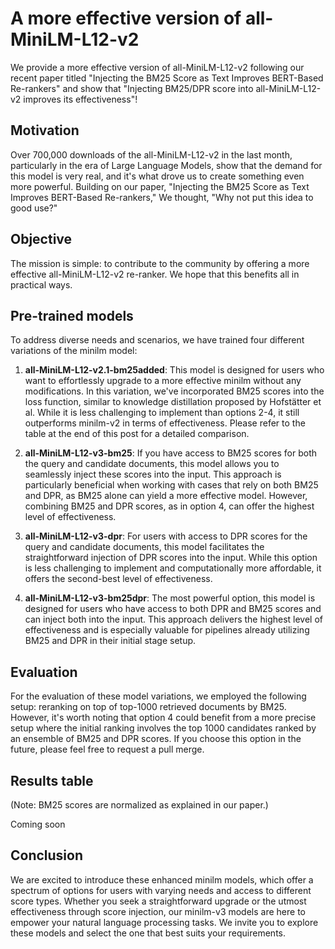 # A more effective version of all-MiniLM-L12-v2
We provide a more effective version of all-MiniLM-L12-v2 following our recent paper titled "Injecting the BM25 Score as Text Improves BERT-Based Re-rankers" and show that "Injecting BM25/DPR score into all-MiniLM-L12-v2 improves its effectiveness"!

## Motivation
Over 700,000 downloads of the all-MiniLM-L12-v2 in the last month, particularly in the era of Large Language Models, show that the demand for this model is very real, and it's what drove us to create something even more powerful. Building on our paper, "Injecting the BM25 Score as Text Improves BERT-Based Re-rankers," We thought, "Why not put this idea to good use?"

## Objective
The mission is simple: to contribute to the community by offering a more effective all-MiniLM-L12-v2 re-ranker. We hope that this benefits all in practical ways. 

## Pre-trained models
To address diverse needs and scenarios, we have trained four different variations of the minilm model:

1. **all-MiniLM-L12-v2.1-bm25added**: This model is designed for users who want to effortlessly upgrade to a more effective minilm without any modifications. In this variation, we've incorporated BM25 scores into the loss function, similar to knowledge distillation proposed by  Hofstätter et al. While it is less challenging to implement than options 2-4, it still outperforms minilm-v2 in terms of effectiveness. Please refer to the table at the end of this post for a detailed comparison.

2. **all-MiniLM-L12-v3-bm25**: If you have access to BM25 scores for both the query and candidate documents, this model allows you to seamlessly inject these scores into the input. This approach is particularly beneficial when working with cases that rely on both BM25 and DPR, as BM25 alone can yield a more effective model. However, combining BM25 and DPR scores, as in option 4, can offer the highest level of effectiveness.

3. **all-MiniLM-L12-v3-dpr**: For users with access to DPR scores for the query and candidate documents, this model facilitates the straightforward injection of DPR scores into the input. While this option is less challenging to implement and computationally more affordable, it offers the second-best level of effectiveness.

4. **all-MiniLM-L12-v3-bm25dpr**: The most powerful option, this model is designed for users who have access to both DPR and BM25 scores and can inject both into the input. This approach delivers the highest level of effectiveness and is especially valuable for pipelines already utilizing BM25 and DPR in their initial stage setup.

## Evaluation

For the evaluation of these model variations, we employed the following setup: reranking on top of top-1000 retrieved documents by BM25. However, it's worth noting that option 4 could benefit from a more precise setup where the initial ranking involves the top 1000 candidates ranked by an ensemble of BM25 and DPR scores. If you choose this option in the future, please feel free to request a pull merge.

## Results table

(Note: BM25 scores are normalized as explained in our paper.)

Coming soon


## Conclusion

We are excited to introduce these enhanced minilm models, which offer a spectrum of options for users with varying needs and access to different score types. Whether you seek a straightforward upgrade or the utmost effectiveness through score injection, our minilm-v3 models are here to empower your natural language processing tasks. We invite you to explore these models and select the one that best suits your requirements.
